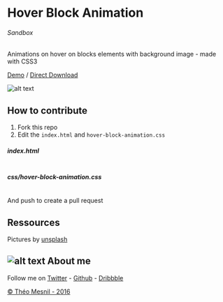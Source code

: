 # Hover Block Animation

###### Sandbox
Animations on hover on blocks elements with background image - made with CSS3

[Demo](http://www.theomesnil.com/demo/HoverBlockAnimation/) / [Direct Download](http://www.theomesnil.com/demo/HoverBlockAnimation/HoverBlockAnimation.zip)

![alt text](http://www.theomesnil.com/data/images/HoverBlockAnimation.gif "theomesnil.com")

## How to contribute

1. Fork this repo
2. Edit the `index.html` and `hover-block-animation.css`

##### index.html

```html
```

##### css/hover-block-animation.css

```css
```

And push to create a pull request

## Ressources

Pictures by [unsplash](https://unsplash.com)

## ![alt text](https://avatars2.githubusercontent.com/u/11488084?v=3&s=25 "theomesnil.com") About me

Follow me on [Twitter](https://twitter.com/theomesnil) - [Github](https://github.com/mesniltheo) -  [Dribbble](https://dribbble.com/theomesnil)

[© Théo Mesnil - 2016](http://www.theomesnil.com)
